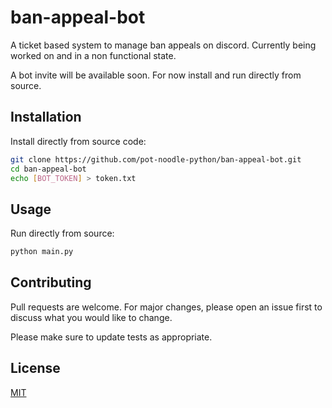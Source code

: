 # ban-appeal-bot

A ticket based system to manage ban appeals on discord. Currently being worked on and in a non functional state.

A bot invite will be available soon. For now install and run directly from source.

## Installation

Install directly from source code:

```bash
git clone https://github.com/pot-noodle-python/ban-appeal-bot.git
cd ban-appeal-bot
echo [BOT_TOKEN] > token.txt
```

## Usage

Run directly from source:

```bash
python main.py
```

## Contributing
Pull requests are welcome. For major changes, please open an issue first to discuss what you would like to change.

Please make sure to update tests as appropriate.

## License
[MIT](https://choosealicense.com/licenses/mit/)
